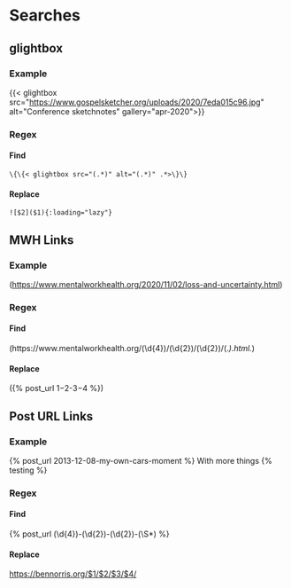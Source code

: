 # Searches

## glightbox

### Example
{{< glightbox src="https://www.gospelsketcher.org/uploads/2020/7eda015c96.jpg" alt="Conference sketchnotes" gallery="apr-2020">}}

### Regex
#### Find
`\{\{< glightbox src="(.*)" alt="(.*)" .*>\}\}`

#### Replace
`![$2]($1){:loading="lazy"}`


## MWH Links

### Example
(https://www.mentalworkhealth.org/2020/11/02/loss-and-uncertainty.html)

### Regex
#### Find
\(https://www\.mentalworkhealth\.org/(\d{4})/(\d{2})/(\d{2})/(.*)\.html.*\)

#### Replace
({% post_url $1-$2-$3-$4 %})


## Post URL Links

### Example
{% post_url 2013-12-08-my-own-cars-moment %} With more things {% testing %}

### Regex
#### Find
\{% post_url (\d{4})-(\d{2})-(\d{2})-(\S*) %\}

#### Replace
https://bennorris.org/$1/$2/$3/$4/
